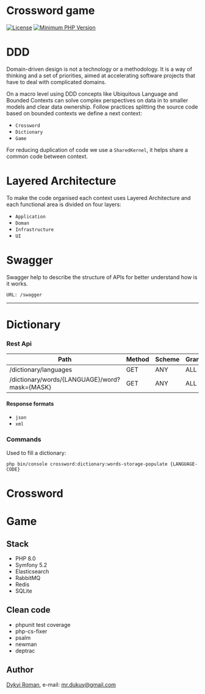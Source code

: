Crossword game
=======
[![License](https://img.shields.io/badge/license-MIT-brightgreen.svg?style=flat-square)](https://github.com/dykyi-roman/crossword/blob/master/LICENSE)
[![Minimum PHP Version](https://img.shields.io/badge/php-%3E%3D%207.3-8892BF.svg?style=flat-square)](https://php.net/)

# DDD

Domain-driven design is not a technology or a methodology. 
It is a way of thinking and a set of priorities, aimed at accelerating software projects that have to deal with complicated domains.

On a macro level using DDD concepts like Ubiquitous Language and Bounded Contexts can solve complex perspectives on data in to smaller models and clear data ownership.
Follow practices splitting the source code based on bounded contexts we define a next context:

 * `Crossword`
 * `Dictionary`
 * `Game`

For reducing duplication of code we use a `SharedKernel`, it helps share a common code between context.  
 
# Layered Architecture

To make the code organised each context uses Layered Architecture and each functional area is divided on four layers:

 * `Application`
 * `Doman`
 * `Infrastructure`
 * `UI`
 
# Swagger

Swagger help to describe the structure of APIs for better understand how is it works.

``URL: /swagger``

___

# Dictionary

### Rest Api

| Path                                         | Method | Scheme | Grant |
| -------------------------------------------  | -------| ------ | ----- |
| /dictionary/languages                        | GET    | ANY    | ALL   |
| /dictionary/words/{LANGUAGE}/word?mask={MASK}| GET    | ANY    | ALL   |

#### Response formats

 * `json`
 * `xml`

### Commands

Used to fill a dictionary:

```
php bin/console crossword:dictionary:words-storage-populate {LANGUAGE-CODE}
```

# Crossword

# Game

## Stack

* PHP 8.0
* Symfony 5.2
* Elasticsearch
* RabbitMQ
* Redis
* SQLite
 
## Clean code
* phpunit test coverage
* php-cs-fixer
* psalm
* newman
* deptrac

## Author
[Dykyi Roman](https://www.linkedin.com/in/roman-dykyi-43428543/), e-mail: [mr.dukuy@gmail.com](mailto:mr.dukuy@gmail.com)

